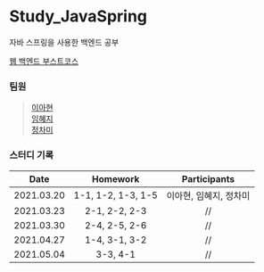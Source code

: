 # Study_JavaSpring
자바 스프링을 사용한 백엔드 공부

[웹 백엔드 부스트코스](https://www.boostcourse.org/web326)

### 팀원
> [이아현](https://github.com/LAH1203/Study_JavaSpring/tree/main/lah1203)<br>
> [임혜지](https://github.com/LAH1203/Study_JavaSpring/tree/main/hyeji1221)<br>
> [정차미](https://github.com/LAH1203/Study_JavaSpring/tree/main/lasilla20CHAMI)

### 스터디 기록
| Date | Homework | Participants |
| --- | :---: | :---: |
| 2021.03.20 | 1-1, 1-2, 1-3, 1-5 | 이아현, 임혜지, 정차미 |
| 2021.03.23 | 2-1, 2-2, 2-3 | // |
| 2021.03.30 | 2-4, 2-5, 2-6 | // |
| 2021.04.27 | 1-4, 3-1, 3-2 | // |
| 2021.05.04 | 3-3, 4-1 | // |
